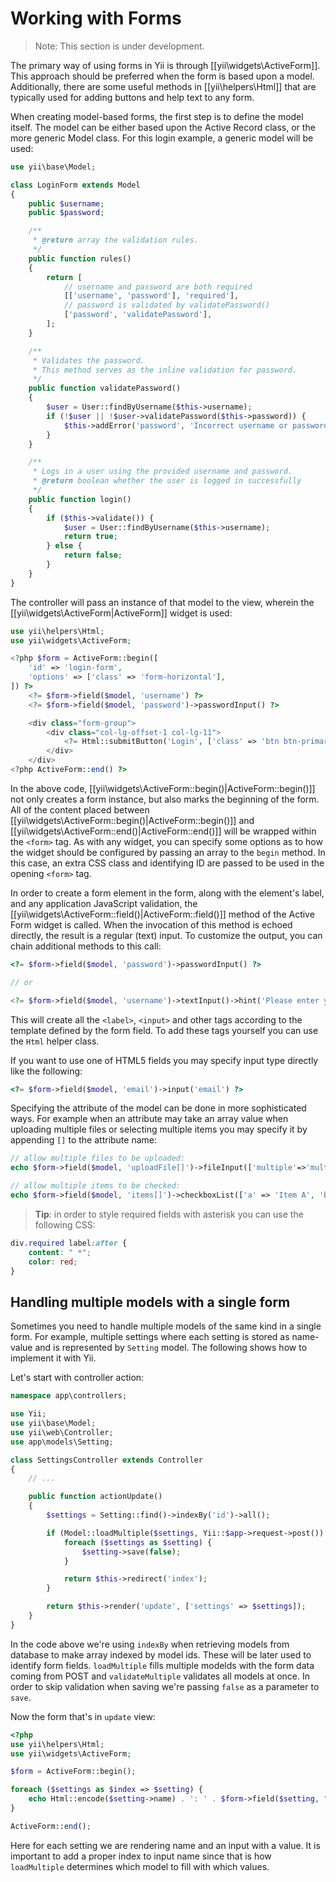Working with Forms
==================

> Note: This section is under development.

The primary way of using forms in Yii is through [[yii\widgets\ActiveForm]]. This approach should be preferred when
the form is based upon  a model. Additionally, there are some useful methods in [[yii\helpers\Html]] that are typically
used for adding buttons and help text to any form.

When creating model-based forms, the first step is to define the model itself. The model can be either based upon the
Active Record class, or the more generic Model class. For this login example, a generic model will be used:

```php
use yii\base\Model;

class LoginForm extends Model
{
    public $username;
    public $password;

    /**
     * @return array the validation rules.
     */
    public function rules()
    {
        return [
            // username and password are both required
            [['username', 'password'], 'required'],
            // password is validated by validatePassword()
            ['password', 'validatePassword'],
        ];
    }

    /**
     * Validates the password.
     * This method serves as the inline validation for password.
     */
    public function validatePassword()
    {
        $user = User::findByUsername($this->username);
        if (!$user || !$user->validatePassword($this->password)) {
            $this->addError('password', 'Incorrect username or password.');
        }
    }

    /**
     * Logs in a user using the provided username and password.
     * @return boolean whether the user is logged in successfully
     */
    public function login()
    {
        if ($this->validate()) {
            $user = User::findByUsername($this->username);
            return true;
        } else {
            return false;
        }
    }
}
```

The controller will pass an instance of that model to the view, wherein the [[yii\widgets\ActiveForm|ActiveForm]] widget is used:

```php
use yii\helpers\Html;
use yii\widgets\ActiveForm;

<?php $form = ActiveForm::begin([
    'id' => 'login-form',
    'options' => ['class' => 'form-horizontal'],
]) ?>
    <?= $form->field($model, 'username') ?>
    <?= $form->field($model, 'password')->passwordInput() ?>

    <div class="form-group">
        <div class="col-lg-offset-1 col-lg-11">
            <?= Html::submitButton('Login', ['class' => 'btn btn-primary']) ?>
        </div>
    </div>
<?php ActiveForm::end() ?>
```

In the above code, [[yii\widgets\ActiveForm::begin()|ActiveForm::begin()]] not only creates a form instance, but also marks the beginning of the form.
All of the content placed between [[yii\widgets\ActiveForm::begin()|ActiveForm::begin()]] and
[[yii\widgets\ActiveForm::end()|ActiveForm::end()]] will be wrapped within the `<form>` tag.
As with any widget, you can specify some options as to how the widget should be configured by passing an array to
the `begin` method. In this case, an extra CSS class and identifying ID are passed to be used in the opening `<form>` tag.

In order to create a form element in the form, along with the element's label, and any application JavaScript validation,
the [[yii\widgets\ActiveForm::field()|ActiveForm::field()]] method of the Active Form widget is called.
When the invocation of this method is echoed directly, the result is a regular (text) input.
To customize the output, you can chain additional methods to this call:

```php
<?= $form->field($model, 'password')->passwordInput() ?>

// or

<?= $form->field($model, 'username')->textInput()->hint('Please enter your name')->label('Name') ?>
```

This will create all the `<label>`, `<input>` and other tags according to the template defined by the form field.
To add these tags yourself you can use the `Html` helper class.

If you want to use one of HTML5 fields you may specify input type directly like the following:

```php
<?= $form->field($model, 'email')->input('email') ?>
```

Specifying the attribute of the model can be done in more sophisticated ways. For example when an attribute may
take an array value when uploading multiple files or selecting multiple items you may specify it by appending `[]`
to the attribute name:

```php
// allow multiple files to be uploaded:
echo $form->field($model, 'uploadFile[]')->fileInput(['multiple'=>'multiple']);

// allow multiple items to be checked:
echo $form->field($model, 'items[]')->checkboxList(['a' => 'Item A', 'b' => 'Item B', 'c' => 'Item C']);
```

> **Tip**: in order to style required fields with asterisk you can use the following CSS:
>
```css
div.required label:after {
    content: " *";
    color: red;
}
```

Handling multiple models with a single form
-------------------------------------------

Sometimes you need to handle multiple models of the same kind in a single form. For example, multiple settings where
each setting is stored as name-value and is represented by `Setting` model. The
following shows how to implement it with Yii.

Let's start with controller action:

```php
namespace app\controllers;

use Yii;
use yii\base\Model;
use yii\web\Controller;
use app\models\Setting;

class SettingsController extends Controller
{
    // ...

    public function actionUpdate()
    {
        $settings = Setting::find()->indexBy('id')->all();

        if (Model::loadMultiple($settings, Yii::$app->request->post()) && Model::validateMultiple($settings)) {
            foreach ($settings as $setting) {
                $setting->save(false);
            }

            return $this->redirect('index');
        }

        return $this->render('update', ['settings' => $settings]);
    }
}
```

In the code above we're using `indexBy` when retrieving models from database to make array indexed by model ids. These
will be later used to identify form fields. `loadMultiple` fills multiple modelds with the form data coming from POST
and `validateMultiple` validates all models at once. In order to skip validation when saving we're passing `false` as
a parameter to `save`.

Now the form that's in `update` view:

```php
<?php
use yii\helpers\Html;
use yii\widgets\ActiveForm;

$form = ActiveForm::begin();

foreach ($settings as $index => $setting) {
    echo Html::encode($setting->name) . ': ' . $form->field($setting, "[$index]value");
}

ActiveForm::end();
```

Here for each setting we are rendering name and an input with a value. It is important to add a proper index
to input name since that is how `loadMultiple` determines which model to fill with which values.
